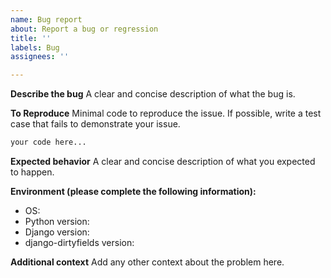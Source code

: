 ```yaml
---
name: Bug report
about: Report a bug or regression
title: ''
labels: Bug
assignees: ''

---
```


**Describe the bug**
A clear and concise description of what the bug is.

**To Reproduce**
Minimal code to reproduce the issue. If possible, write a test case that fails to demonstrate your issue.

```python
your code here...
```

**Expected behavior**
A clear and concise description of what you expected to happen.

**Environment (please complete the following information):**
 - OS:
 - Python version:
 - Django version:
 - django-dirtyfields version:

**Additional context**
Add any other context about the problem here.
